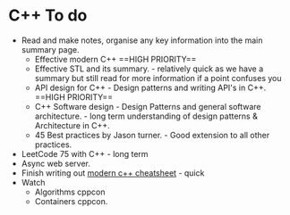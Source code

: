 # C++ To do

- Read and make notes, organise any key information into the main summary page.
  - Effective modern C++ ==HIGH PRIORITY==
  - Effective STL and its summary. - relatively quick as we have a summary but still read for more information if a point confuses you
  - API design for C++ - Design patterns and writing API's in C++. ==HIGH PRIORITY== 
  - C++ Software design - Design Patterns and general software architecture. - long term understanding of design patterns & Architecture in C++.
  - 45 Best practices by Jason turner. - Good extension to all other practices.
- LeetCode 75 with C++ - long term
- Async web server.
- Finish writing out [modern c++ cheatsheet](https://github.com/AnthonyCalandra/modern-cpp-features) - quick
- Watch
  - Algorithms cppcon
  - Containers cppcon.

